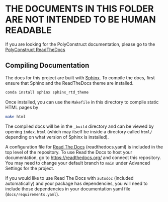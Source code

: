 # THE DOCUMENTS IN THIS FOLDER ARE NOT INTENDED TO BE HUMAN READABLE

If you are looking for the PolyConstruct documentation, please go to the [PolyConstruct ReadTheDocs](https://polyconstruct.readthedocs.io/en/latest/index.html)

## Compiling Documentation

The docs for this project are built with [Sphinx](http://www.sphinx-doc.org/en/master/).
To compile the docs, first ensure that Sphinx and the ReadTheDocs theme are installed.

```bash
conda install sphinx sphinx_rtd_theme 
```

Once installed, you can use the `Makefile` in this directory to compile static HTML pages by

```bash
make html
```

The compiled docs will be in the `_build` directory and can be viewed by opening `index.html` (which may itself 
be inside a directory called `html/` depending on what version of Sphinx is installed).

A configuration file for [Read The Docs](https://readthedocs.org/) (readthedocs.yaml) is included in the top level of the repository. To use Read the Docs to host your documentation, go to https://readthedocs.org/ and connect this repository. You may need to change your default branch to `main` under Advanced Settings for the project.

If you would like to use Read The Docs with `autodoc` (included automatically) and your package has dependencies, you will need to include those dependencies in your documentation yaml file (`docs/requirements.yaml`).
